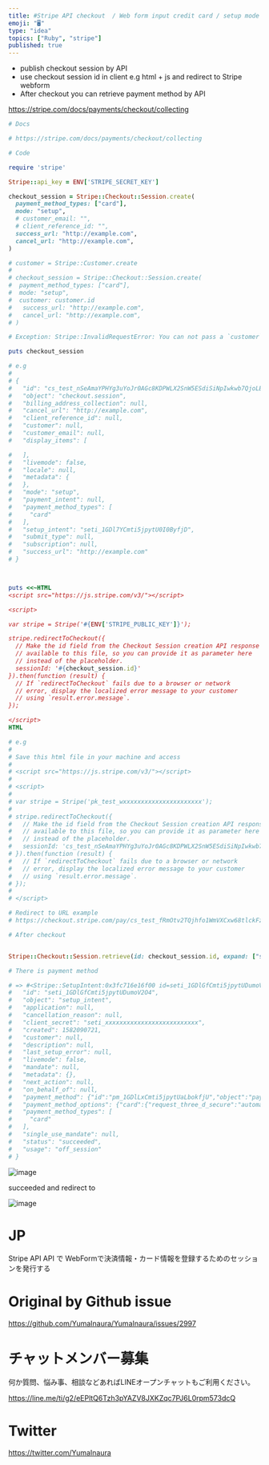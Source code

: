 ```yaml
---
title: #Stripe API checkout  / Web form input credit card / setup mode / #Rub
emoji: "🖥"
type: "idea"
topics: ["Ruby", "stripe"]
published: true
---
```


- publish checkout session by API
- use checkout session id in client e.g html + js and redirect to Stripe webform
- After checkout you can retrieve payment method by API

https://stripe.com/docs/payments/checkout/collecting

```rb
# Docs

# https://stripe.com/docs/payments/checkout/collecting

# Code

require 'stripe'

Stripe::api_key = ENV['STRIPE_SECRET_KEY']

checkout_session = Stripe::Checkout::Session.create(
  payment_method_types: ["card"],
  mode: "setup",
  # customer_email: "",
  # client_reference_id: "",
  success_url: "http://example.com",
  cancel_url: "http://example.com",
)

# customer = Stripe::Customer.create
#
# checkout_session = Stripe::Checkout::Session.create(
#  payment_method_types: ["card"],
#  mode: "setup",
#  customer: customer.id
#   success_url: "http://example.com",
#   cancel_url: "http://example.com",
# )

# Exception: Stripe::InvalidRequestError: You can not pass a `customer` in setup mode.

puts checkout_session

# e.g
#
# {
#   "id": "cs_test_nSeAmaYPHYg3uYoJr0AGc8KDPWLX2SnW5ESdiSiNpIwkwb7QjoLBdcUZ",
#   "object": "checkout.session",
#   "billing_address_collection": null,
#   "cancel_url": "http://example.com",
#   "client_reference_id": null,
#   "customer": null,
#   "customer_email": null,
#   "display_items": [

#   ],
#   "livemode": false,
#   "locale": null,
#   "metadata": {
#   },
#   "mode": "setup",
#   "payment_intent": null,
#   "payment_method_types": [
#     "card"
#   ],
#   "setup_intent": "seti_1GDl7YCmti5jpytU0I0ByfjD",
#   "submit_type": null,
#   "subscription": null,
#   "success_url": "http://example.com"
# }



puts <<~HTML
<script src="https://js.stripe.com/v3/"></script>

<script>

var stripe = Stripe('#{ENV['STRIPE_PUBLIC_KEY']}');

stripe.redirectToCheckout({
  // Make the id field from the Checkout Session creation API response
  // available to this file, so you can provide it as parameter here
  // instead of the placeholder.
  sessionId: '#{checkout_session.id}'
}).then(function (result) {
  // If `redirectToCheckout` fails due to a browser or network
  // error, display the localized error message to your customer
  // using `result.error.message`.
});

</script>
HTML

# e.g
#
# Save this html file in your machine and access
#
# <script src="https://js.stripe.com/v3/"></script>
#
# <script>
#
# var stripe = Stripe('pk_test_wxxxxxxxxxxxxxxxxxxxxxx');
#
# stripe.redirectToCheckout({
#   // Make the id field from the Checkout Session creation API response
#   // available to this file, so you can provide it as parameter here
#   // instead of the placeholder.
#   sessionId: 'cs_test_nSeAmaYPHYg3uYoJr0AGc8KDPWLX2SnW5ESdiSiNpIwkwb7QjoLBdcUZ'
# }).then(function (result) {
#   // If `redirectToCheckout` fails due to a browser or network
#   // error, display the localized error message to your customer
#   // using `result.error.message`.
# });
#
# </script>

# Redirect to URL example
# https://checkout.stripe.com/pay/cs_test_fRmOtv2TQjhfo1WmVXCxw68tlckFz6KiIUi2EwvHTACynBckPrfu98L1#fidkdWxOYHwnPyd1blpxYHZxWnJhVDRvd1B3bHRzY2xWSF9ycUJAUVFfZzU1dU9tNkJRTTMnKSd3YGNgd3dgd0p3bGJsayc%2Fa3BpaSknaGxhdic%2FfidicGxhJz8nS0QnKSdocGxhJz8nYzRhMWNnPDQoMGc1NygxPWNmKGc0PDUoNGRjMGFnPTQwMWQwJykndmxhJz8nNTNnMTcxZDMoNzE2MCgxMzwwKDwzY2coYTZgYzM0MjM1ZDU1J3gpJ2dgcWR2Jz9eWHgl

# After checkout


Stripe::Checkout::Session.retrieve(id: checkout_session.id, expand: ["setup_intent", "setup_intent.payment_method"]).setup_intent

# There is payment method

# => #<Stripe::SetupIntent:0x3fc716e16f00 id=seti_1GDlGfCmti5jpytUDumoV2O4> JSON: {
#   "id": "seti_1GDlGfCmti5jpytUDumoV2O4",
#   "object": "setup_intent",
#   "application": null,
#   "cancellation_reason": null,
#   "client_secret": "seti_xxxxxxxxxxxxxxxxxxxxxxxxxx",
#   "created": 1582090721,
#   "customer": null,
#   "description": null,
#   "last_setup_error": null,
#   "livemode": false,
#   "mandate": null,
#   "metadata": {},
#   "next_action": null,
#   "on_behalf_of": null,
#   "payment_method": {"id":"pm_1GDlLxCmti5jpytUaLbokfjU","object":"payment_method","billing_details":{"address":{"city":null,"country":"JP","line1":null,"line2":null,"postal_code":null,"state":null},"email":"example@gmail.com","name":"yuma inaura","phone":null},"card":{"brand":"visa","checks":{"address_line1_check":null,"address_postal_code_check":null,"cvc_check":"pass"},"country":"US","exp_month":11,"exp_year":2030,"fingerprint":"3Dnj9E30BUfyFTcl","funding":"credit","generated_from":null,"last4":"4242","three_d_secure_usage":{"supported":true},"wallet":null},"created":1582091050,"customer":null,"livemode":false,"metadata":{},"type":"card"},
#   "payment_method_options": {"card":{"request_three_d_secure":"automatic"}},
#   "payment_method_types": [
#     "card"
#   ],
#   "single_use_mandate": null,
#   "status": "succeeded",
#   "usage": "off_session"
# }
```

![image](https://user-images.githubusercontent.com/13635059/74805400-53528100-5326-11ea-994c-a255a2350787.png)

succeeded and redirect to 

![image](https://user-images.githubusercontent.com/13635059/74805401-53eb1780-5326-11ea-968d-0685b876cf29.png)


# JP

Stripe API API で WebFormで決済情報・カード情報を登録するためのセッションを発行する

# Original by Github issue

https://github.com/YumaInaura/YumaInaura/issues/2997








<!-- Update From Qiita API -->

# チャットメンバー募集


何か質問、悩み事、相談などあればLINEオープンチャットもご利用ください。

https://line.me/ti/g2/eEPltQ6Tzh3pYAZV8JXKZqc7PJ6L0rpm573dcQ





# Twitter


https://twitter.com/YumaInaura


<!-- Update From Qiita API -->


